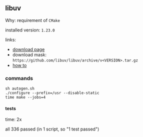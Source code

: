 ## libuv

Why: requirement of `CMake`

installed version: `1.23.0`

links:

- [download page](https://github.com/libuv/libuv/releases)
- download mask: `https://github.com/libuv/libuv/archive/v<VERSION>.tar.gz`
- [how to](https://github.com/libuv/libuv#build-instructions)

### commands

```
sh autogen.sh
./configure --prefix=/usr --disable-static
time make --jobs=4
```

#### tests

time: 2x

all 336 passed (in 1 script, so "1 test passed")
